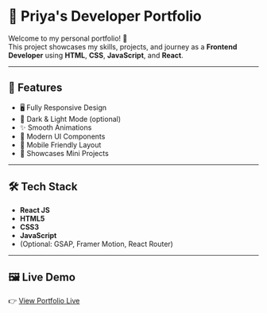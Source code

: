 # 💼 Priya's Developer Portfolio

Welcome to my personal portfolio! 👋  
This project showcases my skills, projects, and journey as a **Frontend Developer** using **HTML**, **CSS**, **JavaScript**, and **React**.

---

## 📌 Features

- 🖥️ Fully Responsive Design
- 🌙 Dark & Light Mode (optional)
- ✨ Smooth Animations
- 🧩 Modern UI Components
- 📱 Mobile Friendly Layout
- 📂 Showcases Mini Projects

---

## 🛠️ Tech Stack

- **React JS**
- **HTML5**
- **CSS3**
- **JavaScript**
- (Optional: GSAP, Framer Motion, React Router)

---

## 🖼️ Live Demo

👉 [View Portfolio Live](https://priya-awasthi-portfolio-fyyta3hbz-priya14092005s-projects.vercel.app)


